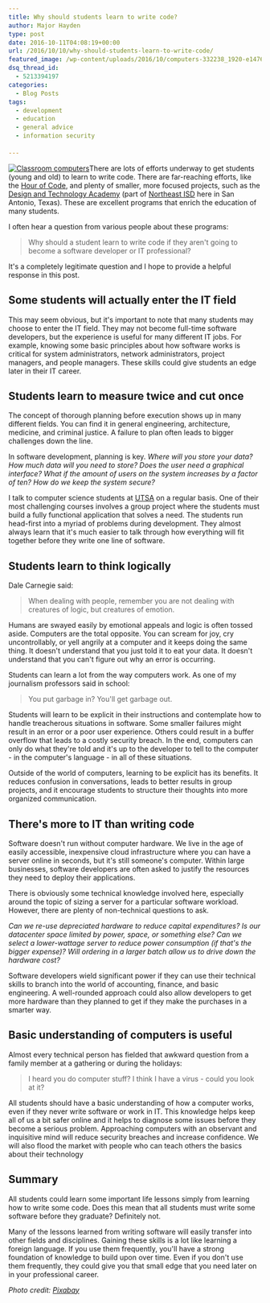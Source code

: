```yaml
---
title: Why should students learn to write code?
author: Major Hayden
type: post
date: 2016-10-11T04:08:19+00:00
url: /2016/10/10/why-should-students-learn-to-write-code/
featured_image: /wp-content/uploads/2016/10/computers-332238_1920-e1476155887912.jpg
dsq_thread_id:
  - 5213394197
categories:
  - Blog Posts
tags:
  - development
  - education
  - general advice
  - information security

---
```

[<img src="/wp-content/uploads/2016/10/computers-332238_1920-e1476155887912.jpg" alt="Classroom computers" width="1024" height="358" class="aligncenter size-full wp-image-6505" srcset="/wp-content/uploads/2016/10/computers-332238_1920-e1476155887912.jpg 1024w, /wp-content/uploads/2016/10/computers-332238_1920-e1476155887912-300x105.jpg 300w, /wp-content/uploads/2016/10/computers-332238_1920-e1476155887912-768x269.jpg 768w" sizes="(max-width: 1024px) 100vw, 1024px" />][1]There are lots of efforts underway to get students (young and old) to learn to write code. There are far-reaching efforts, like the [Hour of Code][2], and plenty of smaller, more focused projects, such as the [Design and Technology Academy][3] (part of [Northeast ISD][4] here in San Antonio, Texas). These are excellent programs that enrich the education of many students.

I often hear a question from various people about these programs:

> Why should a student learn to write code if they aren't going to become a software developer or IT professional?

It's a completely legitimate question and I hope to provide a helpful response in this post.

<!--more-->

## Some students will actually enter the IT field

This may seem obvious, but it's important to note that many students may choose to enter the IT field. They may not become full-time software developers, but the experience is useful for many different IT jobs. For example, knowing some basic principles about how software works is critical for system administrators, network administrators, project managers, and people managers. These skills could give students an edge later in their IT career.

## Students learn to measure twice and cut once

The concept of thorough planning before execution shows up in many different fields. You can find it in general engineering, architecture, medicine, and criminal justice. A failure to plan often leads to bigger challenges down the line.

In software development, planning is key. _Where will you store your data? How much data will you need to store? Does the user need a graphical interface? What if the amount of users on the system increases by a factor of ten? How do we keep the system secure?_

I talk to computer science students at [UTSA][5] on a regular basis. One of their most challenging courses involves a group project where the students must build a fully functional application that solves a need. The students run head-first into a myriad of problems during development. They almost always learn that it's much easier to talk through how everything will fit together before they write one line of software.

## Students learn to think logically

Dale Carnegie said:

> When dealing with people, remember you are not dealing with creatures of logic, but creatures of emotion.

Humans are swayed easily by emotional appeals and logic is often tossed aside. Computers are the total opposite. You can scream for joy, cry uncontrollably, or yell angrily at a computer and it keeps doing the same thing. It doesn't understand that you just told it to eat your data. It doesn't understand that you can't figure out why an error is occurring.

Students can learn a lot from the way computers work. As one of my journalism professors said in school:

> You put garbage in? You'll get garbage out.

Students will learn to be explicit in their instructions and contemplate how to handle treacherous situations in software. Some smaller failures might result in an error or a poor user experience. Others could result in a buffer overflow that leads to a costly security breach. In the end, computers can only do what they're told and it's up to the developer to tell to the computer - in the computer's language - in all of these situations.

Outside of the world of computers, learning to be explicit has its benefits. It reduces confusion in conversations, leads to better results in group projects, and it encourage students to structure their thoughts into more organized communication.

## There's more to IT than writing code

Software doesn't run without computer hardware. We live in the age of easily accessible, inexpensive cloud infrastructure where you can have a server online in seconds, but it's still someone's computer. Within large businesses, software developers are often asked to justify the resources they need to deploy their applications.

There is obviously some technical knowledge involved here, especially around the topic of sizing a server for a particular software workload. However, there are plenty of non-technical questions to ask.

_Can we re-use depreciated hardware to reduce capital expenditures? Is our datacenter space limited by power, space, or something else? Can we select a lower-wattage server to reduce power consumption (if that's the bigger expense)? Will ordering in a larger batch allow us to drive down the hardware cost?_

Software developers wield significant power if they can use their technical skills to branch into the world of accounting, finance, and basic engineering. A well-rounded approach could also allow developers to get more hardware than they planned to get if they make the purchases in a smarter way.

## Basic understanding of computers is useful

Almost every technical person has fielded that awkward question from a family member at a gathering or during the holidays:

> I heard you do computer stuff? I think I have a virus - could you look at it?

All students should have a basic understanding of how a computer works, even if they never write software or work in IT. This knowledge helps keep all of us a bit safer online and it helps to diagnose some issues before they become a serious problem. Approaching computers with an observant and inquisitive mind will reduce security breaches and increase confidence. We will also flood the market with people who can teach others the basics about their technology

## Summary

All students could learn some important life lessons simply from learning how to write some code. Does this mean that all students must write some software before they graduate? Definitely not.

Many of the lessons learned from writing software will easily transfer into other fields and disciplines. Gaining these skills is a lot like learning a foreign language. If you use them frequently, you'll have a strong foundation of knowledge to build upon over time. Even if you don't use them frequently, they could give you that small edge that you need later on in your professional career.

_Photo credit: [Pixabay][6]_

 [1]: /wp-content/uploads/2016/10/computers-332238_1920-e1476155887912.jpg
 [2]: https://code.org/learn
 [3]: http://www.neisd.net/dataHS/
 [4]: http://www.neisd.net/
 [5]: http://www.utsa.edu/
 [6]: https://pixabay.com/p-332238/?no_redirect
